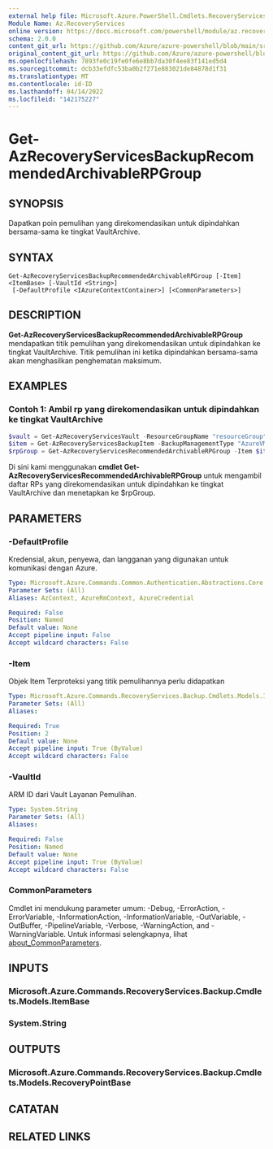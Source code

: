 ```yaml
---
external help file: Microsoft.Azure.PowerShell.Cmdlets.RecoveryServices.Backup.dll-Help.xml
Module Name: Az.RecoveryServices
online version: https://docs.microsoft.com/powershell/module/az.recoveryservices/get-azrecoveryservicesbackuprecommendedarchivablerpgroup
schema: 2.0.0
content_git_url: https://github.com/Azure/azure-powershell/blob/main/src/RecoveryServices/RecoveryServices/help/Get-AzRecoveryServicesBackupRecommendedArchivableRPGroup.md
original_content_git_url: https://github.com/Azure/azure-powershell/blob/main/src/RecoveryServices/RecoveryServices/help/Get-AzRecoveryServicesBackupRecommendedArchivableRPGroup.md
ms.openlocfilehash: 7893fe0c19fe0fe6e8bb7da30f4ee83f141ed5d4
ms.sourcegitcommit: dcb33efdfc53ba0b2f271e883021de84878d1f31
ms.translationtype: MT
ms.contentlocale: id-ID
ms.lasthandoff: 04/14/2022
ms.locfileid: "142175227"
---
```

# Get-AzRecoveryServicesBackupRecommendedArchivableRPGroup

## SYNOPSIS
Dapatkan poin pemulihan yang direkomendasikan untuk dipindahkan bersama-sama ke tingkat VaultArchive.

## SYNTAX

```
Get-AzRecoveryServicesBackupRecommendedArchivableRPGroup [-Item] <ItemBase> [-VaultId <String>]
 [-DefaultProfile <IAzureContextContainer>] [<CommonParameters>]
```

## DESCRIPTION
**Get-AzRecoveryServicesBackupRecommendedArchivableRPGroup** mendapatkan titik pemulihan yang direkomendasikan untuk dipindahkan ke tingkat VaultArchive.
Titik pemulihan ini ketika dipindahkan bersama-sama akan menghasilkan penghematan maksimum.

## EXAMPLES

### Contoh 1: Ambil rp yang direkomendasikan untuk dipindahkan ke tingkat VaultArchive
```powershell
$vault = Get-AzRecoveryServicesVault -ResourceGroupName "resourceGroup" -Name "vaultName"
$item = Get-AzRecoveryServicesBackupItem -BackupManagementType "AzureVM" -WorkloadType "AzureVM" -VaultId $vault.ID
$rpGroup = Get-AzRecoveryServicesRecommendedArchivableRPGroup -Item $item[3] -VaultId $vault.ID
```

Di sini kami menggunakan **cmdlet Get-AzRecoveryServicesRecommendedArchivableRPGroup** untuk mengambil daftar RPs yang direkomendasikan untuk dipindahkan ke tingkat VaultArchive dan menetapkan ke $rpGroup. 

## PARAMETERS

### -DefaultProfile
Kredensial, akun, penyewa, dan langganan yang digunakan untuk komunikasi dengan Azure.

```yaml
Type: Microsoft.Azure.Commands.Common.Authentication.Abstractions.Core.IAzureContextContainer
Parameter Sets: (All)
Aliases: AzContext, AzureRmContext, AzureCredential

Required: False
Position: Named
Default value: None
Accept pipeline input: False
Accept wildcard characters: False
```

### -Item
Objek Item Terproteksi yang titik pemulihannya perlu didapatkan

```yaml
Type: Microsoft.Azure.Commands.RecoveryServices.Backup.Cmdlets.Models.ItemBase
Parameter Sets: (All)
Aliases:

Required: True
Position: 2
Default value: None
Accept pipeline input: True (ByValue)
Accept wildcard characters: False
```

### -VaultId
ARM ID dari Vault Layanan Pemulihan.

```yaml
Type: System.String
Parameter Sets: (All)
Aliases:

Required: False
Position: Named
Default value: None
Accept pipeline input: True (ByValue)
Accept wildcard characters: False
```

### CommonParameters
Cmdlet ini mendukung parameter umum: -Debug, -ErrorAction, -ErrorVariable, -InformationAction, -InformationVariable, -OutVariable, -OutBuffer, -PipelineVariable, -Verbose, -WarningAction, and -WarningVariable. Untuk informasi selengkapnya, lihat [about_CommonParameters](http://go.microsoft.com/fwlink/?LinkID=113216).

## INPUTS

### Microsoft.Azure.Commands.RecoveryServices.Backup.Cmdlets.Models.ItemBase

### System.String

## OUTPUTS

### Microsoft.Azure.Commands.RecoveryServices.Backup.Cmdlets.Models.RecoveryPointBase

## CATATAN

## RELATED LINKS
